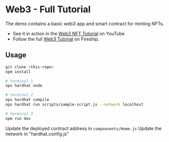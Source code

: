# Web3 - Full Tutorial

The demo contains a basic web3 app and smart contract for minting NFTs.

- See it in action in the [Web3 NFT Tutorial](https://youtu.be/meTpMP0J5E8) on YouTube.
- Follow the full [Web3 Tutorial](https://fireship.io/lessons/web3-solidity-hardhat-react-tutorial) on Fireship.

## Usage

```bash
git clone <this-repo>
npm install

# terminal 1
npx hardhat node

# terminal 2
npx hardhat compile
npx hardhat run scripts/sample-script.js --network localhost

# terminal 3 
npm run dev
```

Update the deployed contract address in `compoonents/Home.js` 
Update the network in "hardhat.config.js"